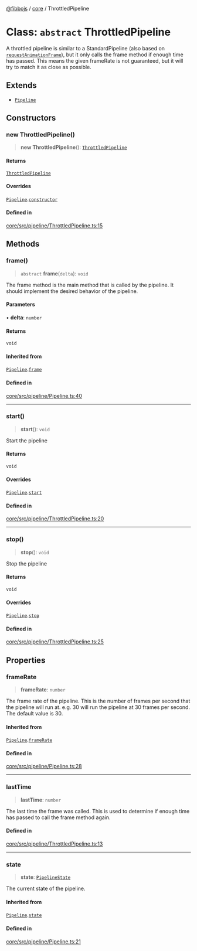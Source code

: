 [@fibbojs](/api/index) / [core](/api/core) / ThrottledPipeline

# Class: `abstract` ThrottledPipeline

A throttled pipeline is similar to a StandardPipeline (also based on [`requestAnimationFrame`](https://developer.mozilla.org/en-US/docs/Web/API/Window/requestAnimationFrame)), but it only calls the frame method if enough time has passed.
This means the given frameRate is not guaranteed, but it will try to match it as close as possible.

## Extends

- [`Pipeline`](Pipeline.md)

## Constructors

### new ThrottledPipeline()

> **new ThrottledPipeline**(): [`ThrottledPipeline`](ThrottledPipeline.md)

#### Returns

[`ThrottledPipeline`](ThrottledPipeline.md)

#### Overrides

[`Pipeline`](Pipeline.md).[`constructor`](Pipeline.md#constructors)

#### Defined in

[core/src/pipeline/ThrottledPipeline.ts:15](https://github.com/fibbojs/fibbo/blob/75419f67767d6eabd45ee5e8c5b1df60af1ac8f3/packages/core/src/pipeline/ThrottledPipeline.ts#L15)

## Methods

### frame()

> `abstract` **frame**(`delta`): `void`

The frame method is the main method that is called by the pipeline.
It should implement the desired behavior of the pipeline.

#### Parameters

• **delta**: `number`

#### Returns

`void`

#### Inherited from

[`Pipeline`](Pipeline.md).[`frame`](Pipeline.md#frame)

#### Defined in

[core/src/pipeline/Pipeline.ts:40](https://github.com/fibbojs/fibbo/blob/75419f67767d6eabd45ee5e8c5b1df60af1ac8f3/packages/core/src/pipeline/Pipeline.ts#L40)

***

### start()

> **start**(): `void`

Start the pipeline

#### Returns

`void`

#### Overrides

[`Pipeline`](Pipeline.md).[`start`](Pipeline.md#start)

#### Defined in

[core/src/pipeline/ThrottledPipeline.ts:20](https://github.com/fibbojs/fibbo/blob/75419f67767d6eabd45ee5e8c5b1df60af1ac8f3/packages/core/src/pipeline/ThrottledPipeline.ts#L20)

***

### stop()

> **stop**(): `void`

Stop the pipeline

#### Returns

`void`

#### Overrides

[`Pipeline`](Pipeline.md).[`stop`](Pipeline.md#stop)

#### Defined in

[core/src/pipeline/ThrottledPipeline.ts:25](https://github.com/fibbojs/fibbo/blob/75419f67767d6eabd45ee5e8c5b1df60af1ac8f3/packages/core/src/pipeline/ThrottledPipeline.ts#L25)

## Properties

### frameRate

> **frameRate**: `number`

The frame rate of the pipeline.
This is the number of frames per second that the pipeline will run at.
e.g. 30 will run the pipeline at 30 frames per second.
The default value is 30.

#### Inherited from

[`Pipeline`](Pipeline.md).[`frameRate`](Pipeline.md#framerate)

#### Defined in

[core/src/pipeline/Pipeline.ts:28](https://github.com/fibbojs/fibbo/blob/75419f67767d6eabd45ee5e8c5b1df60af1ac8f3/packages/core/src/pipeline/Pipeline.ts#L28)

***

### lastTime

> **lastTime**: `number`

The last time the frame was called.
This is used to determine if enough time has passed to call the frame method again.

#### Defined in

[core/src/pipeline/ThrottledPipeline.ts:13](https://github.com/fibbojs/fibbo/blob/75419f67767d6eabd45ee5e8c5b1df60af1ac8f3/packages/core/src/pipeline/ThrottledPipeline.ts#L13)

***

### state

> **state**: [`PipelineState`](../enumerations/PipelineState.md)

The current state of the pipeline.

#### Inherited from

[`Pipeline`](Pipeline.md).[`state`](Pipeline.md#state)

#### Defined in

[core/src/pipeline/Pipeline.ts:21](https://github.com/fibbojs/fibbo/blob/75419f67767d6eabd45ee5e8c5b1df60af1ac8f3/packages/core/src/pipeline/Pipeline.ts#L21)
